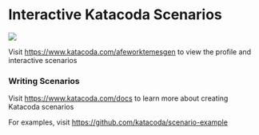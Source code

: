 # Interactive Katacoda Scenarios

[![](http://shields.katacoda.com/katacoda/afeworktemesgen/count.svg)](https://www.katacoda.com/afeworktemesgen "Get your profile on Katacoda.com")

Visit https://www.katacoda.com/afeworktemesgen to view the profile and interactive scenarios

### Writing Scenarios
Visit https://www.katacoda.com/docs to learn more about creating Katacoda scenarios

For examples, visit https://github.com/katacoda/scenario-example
